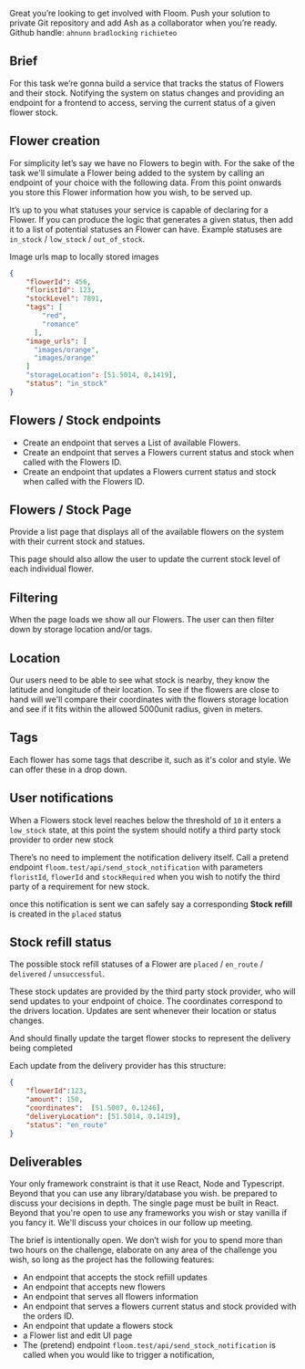 Great you’re looking to get involved with Floom. Push your solution to private Git repository and add Ash as a collaborator when you’re ready. Github handle: `ahnunn` `bradlocking` `richieteo`

## Brief

For this task we’re gonna build a service that tracks the status of Flowers and their stock. Notifying the system on status changes and providing an endpoint for a frontend to access, serving the current status of a given flower stock.

## Flower creation

For simplicity let’s say we have no Flowers to begin with. For the sake of the task we'll simulate a Flower being added to the system by calling an endpoint of your choice with the following data. From this point onwards you store this Flower information how you wish, to be served up.

It’s up to you what statuses your service is capable of declaring for a Flower. If you can produce the logic that generates a given status, then add it to a list of potential statuses an Flower can have. Example statuses are `in_stock` / `low_stock` / `out_of_stock`.

Image urls map to locally stored images

```json
{
    "flowerId": 456,
    "floristId": 123,
    "stockLevel": 7891,
    "tags": [
        "red",
        "romance"
      ],
    "image_urls": [
      "images/orange",
      "images/orange"
    ]
    "storageLocation": [51.5014, 0.1419],
    "status": "in_stock"
}
```

## Flowers / Stock endpoints

- Create an endpoint that serves a List of available Flowers.
- Create an endpoint that serves a Flowers current status and stock when called with the Flowers ID.
- Create an endpoint that updates a Flowers current status and stock when called with the Flowers ID.

## Flowers / Stock Page

Provide a list page that displays all of the available flowers on the system with their current stock and statues.

This page should also allow the user to update the current stock level of each individual flower.

## Filtering

When the page loads we show all our Flowers. The user can then filter down by storage location and/or tags.

## Location

Our users need to be able to see what stock is nearby, they know the latitude and longitude of their location. To see if the flowers are close to hand will  we'll compare their coordinates with the flowers storage location and see if it fits within the allowed 5000unit radius, given in meters.

## Tags

Each flower has some tags that describe it, such as it's color and style. We can offer these in a drop down.

## User notifications

When a Flowers stock level reaches below the threshold of `10` it enters a `low_stock` state, at this point the system should notify a third party stock provider to order new stock

There’s no need to implement the notification delivery itself. Call a pretend endpoint `floom.test/api/send_stock_notification` with parameters `floristId`, `flowerId` and `stockRequired` when you wish to notify the third party of a requirement for new stock.

once this notification is sent we can safely say a corresponding **Stock refill** is created in the `placed` status

## Stock refill status

The possible stock refill statuses of a Flower are `placed` / `en_route` / `delivered` / `unsuccessful`.

These stock updates are provided by the third party stock provider, who will send updates to your endpoint of choice. The coordinates correspond to the drivers location. Updates are sent whenever their location or status changes.

And should finally update the target flower stocks to represent the delivery being completed

Each update from the delivery provider has this structure:

```json
{
    "flowerId":123,
    "amount": 150,
    "coordinates":  [51.5007, 0.1246],
    "deliveryLocation": [51.5014, 0.1419],
    "status": "en_route"
}
```

## Deliverables

Your only framework constraint is that it use React, Node and Typescript. Beyond that you can use any library/database you wish. be prepared to discuss your decisions in depth.
The single page must be built in React. Beyond that you're open to use any frameworks you wish or stay vanilla if you fancy it. We'll discuss your choices in our follow up meeting.

The brief is intentionally open. We don’t wish for you to spend more than two hours on the challenge, elaborate on any area of the challenge you wish, so long as the project has the following features:

- An endpoint that accepts the stock refiill updates
- An endpoint that accepts new flowers
- An endpoint that serves all flowers information
- An endpoint that serves a flowers current status and stock provided with the orders ID.
- An endpoint that update a flowers stock
- a Flower list and edit UI page
- The (pretend) endpoint `floom.test/api/send_stock_notification` is called when you would like to trigger a notification,

